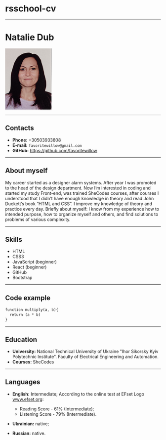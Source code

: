# rsschool-cv

---

# Natalie Dub

![Photo](/images/Photo.png)

---

## Contacts

- **Phone:** +30503933808
- **E-mail:** `favoritewillow@gmail.com`
- **GitHub:** https://github.com/favoritewillow

---

## About myself

My career started as a designer alarm systems. After year I was promoted to the head of the design department. Now I’m interested in coding and started my study Front-end, was trained SheCodes courses, after courses I understood that I didn’t have enough knowledge in theory and read John Duckett’s book “HTML and CSS”. I improve my knowledge of theory and practice every day.
Briefly about myself: I know from my experience how to intended purpose, how to organize myself and others, and find solutions to problems of various complexity.

---

## Skills

- HTML
- CSS3
- JavaScript (beginner)
- React (beginner)
- GitHub
- Bootstrap

---

## Code example

```
function multiply(a, b){
  return (a * b)
}
```

---

## Education

- **University:** National Technical University of Ukraine "Ihor Sikorsky Kyiv Polytechnic Institute". Faculty of Electrical Engineering and Automation.
- **Courses:** SheCodes

---

## Languages

- **English:** Intermediate;
  According to the online test at EFset Logo www.efset.org:

  - Reading Score - 61% (Intermediate);
  - Listening Score - 79% (Intermediate).

- **Ukrainian:** native;
- **Russian:** native.
